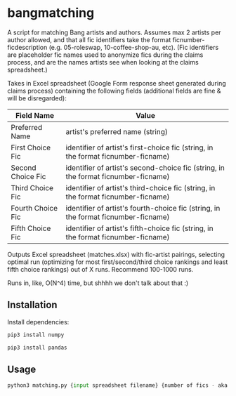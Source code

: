 # bangmatching

A script for matching Bang artists and authors. Assumes max 2 artists per author allowed, and that all fic identifiers take the format ficnumber-ficdescription (e.g. 05-roleswap, 10-coffee-shop-au, etc). (Fic identifiers are placeholder fic names used to anonymize fics during the claims process, and are the names artists see when looking at the claims spreadsheet.)

Takes in Excel spreadsheet (Google Form response sheet generated during claims process) containing the following fields (additional fields are fine & will be disregarded): 

| Field Name  | Value |
| ------------- | ------------- |
| Preferred Name  | artist's preferred name (string)  |
| First Choice Fic  | identifier of artist's first-choice fic (string, in the format ficnumber-ficname) |
| Second Choice Fic  | identifier of artist's second-choice fic (string, in the format ficnumber-ficname)  |
| Third Choice Fic  | identifier of artist's third-choice fic (string, in the format ficnumber-ficname)  |
| Fourth Choice Fic  | identifier of artist's fourth-choice fic (string, in the format ficnumber-ficname)  |
| Fifth Choice Fic  | identifier of artist's fifth-choice fic (string, in the format ficnumber-ficname)  |

Outputs Excel spreadsheet (matches.xlsx) with fic-artist pairings, selecting optimal run (optimizing for most first/second/third choice rankings and least fifth choice rankings) out of X runs. Recommend 100-1000 runs.

Runs in, like, O(N^4) time, but shhhh we don't talk about that :)

## Installation
Install dependencies:
```python
pip3 install numpy
```
```python
pip3 install pandas
```

## Usage
```python
python3 matching.py {input spreadsheet filename} {number of fics - aka the highest number associated with a fic} {number of runs}
```
